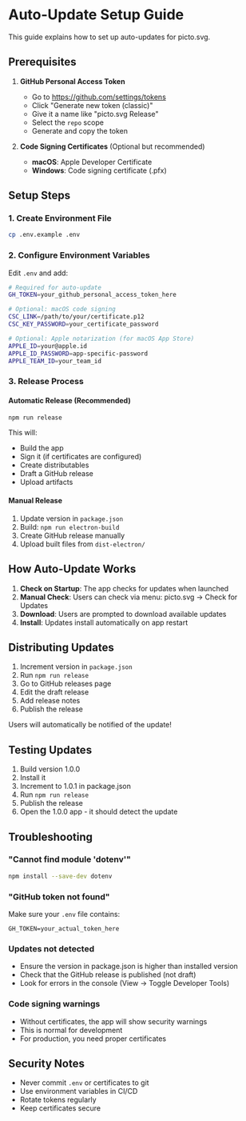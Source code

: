 # Auto-Update Setup Guide

This guide explains how to set up auto-updates for picto.svg.

## Prerequisites

1. **GitHub Personal Access Token**
   - Go to https://github.com/settings/tokens
   - Click "Generate new token (classic)"
   - Give it a name like "picto.svg Release"
   - Select the `repo` scope
   - Generate and copy the token

2. **Code Signing Certificates** (Optional but recommended)
   - **macOS**: Apple Developer Certificate
   - **Windows**: Code signing certificate (.pfx)

## Setup Steps

### 1. Create Environment File

```bash
cp .env.example .env
```

### 2. Configure Environment Variables

Edit `.env` and add:

```bash
# Required for auto-update
GH_TOKEN=your_github_personal_access_token_here

# Optional: macOS code signing
CSC_LINK=/path/to/your/certificate.p12
CSC_KEY_PASSWORD=your_certificate_password

# Optional: Apple notarization (for macOS App Store)
APPLE_ID=your@apple.id
APPLE_ID_PASSWORD=app-specific-password
APPLE_TEAM_ID=your_team_id
```

### 3. Release Process

#### Automatic Release (Recommended)

```bash
npm run release
```

This will:
- Build the app
- Sign it (if certificates are configured)
- Create distributables
- Draft a GitHub release
- Upload artifacts

#### Manual Release

1. Update version in `package.json`
2. Build: `npm run electron-build`
3. Create GitHub release manually
4. Upload built files from `dist-electron/`

## How Auto-Update Works

1. **Check on Startup**: The app checks for updates when launched
2. **Manual Check**: Users can check via menu: picto.svg → Check for Updates
3. **Download**: Users are prompted to download available updates
4. **Install**: Updates install automatically on app restart

## Distributing Updates

1. Increment version in `package.json`
2. Run `npm run release`
3. Go to GitHub releases page
4. Edit the draft release
5. Add release notes
6. Publish the release

Users will automatically be notified of the update!

## Testing Updates

1. Build version 1.0.0
2. Install it
3. Increment to 1.0.1 in package.json
4. Run `npm run release`
5. Publish the release
6. Open the 1.0.0 app - it should detect the update

## Troubleshooting

### "Cannot find module 'dotenv'"
```bash
npm install --save-dev dotenv
```

### "GitHub token not found"
Make sure your `.env` file contains:
```
GH_TOKEN=your_actual_token_here
```

### Updates not detected
- Ensure the version in package.json is higher than installed version
- Check that the GitHub release is published (not draft)
- Look for errors in the console (View → Toggle Developer Tools)

### Code signing warnings
- Without certificates, the app will show security warnings
- This is normal for development
- For production, you need proper certificates

## Security Notes

- Never commit `.env` or certificates to git
- Use environment variables in CI/CD
- Rotate tokens regularly
- Keep certificates secure
